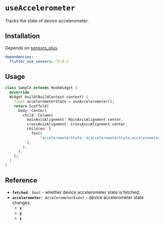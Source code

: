 # `useAccelerometer`

Tracks the state of device accelerometer.

## Installation

Depends on [sensors_plus](https://pub.dev/packages/sensors_plus).

```yaml
dependencies:
  flutter_use_sensors: ^0.0.2
```

## Usage

```dart
class Sample extends HookWidget {
  @override
  Widget build(BuildContext context) {
    final accelerometerState = useAccelerometer();
    return Scaffold(
      body: Center(
        child: Column(
          mainAxisAlignment: MainAxisAlignment.center,
          crossAxisAlignment: CrossAxisAlignment.center,
          children: [
            Text(
                "accelerometerState: ${accelerometerState.accelerometer}"),
          ],
        ),
      ),
    );
  }
}
```
## Reference

- **`fetched`**_`: bool`_ - whether device accelerometer state is fetched;
- **`accelerometer`**_`: AccelerometerEvent`_ - device accelerometer state changes.
  - **`x`** 
  - **`y`** 
  - **`z`** 